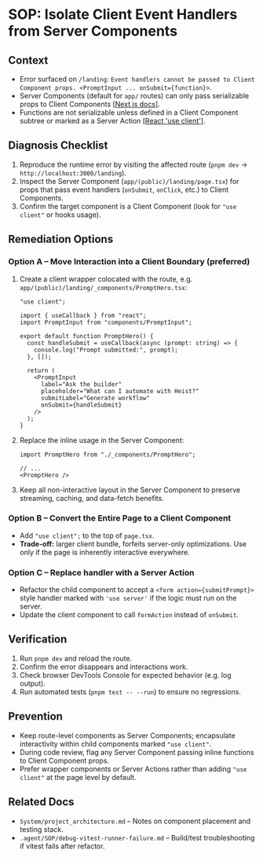 # SOP: Isolate Client Event Handlers from Server Components

## Context
- Error surfaced on `/landing`: `Event handlers cannot be passed to Client Component props. <PromptInput ... onSubmit={function}>`.
- Server Components (default for `app/` routes) can only pass serializable props to Client Components [[Next.js docs](https://nextjs.org/docs/14/app/building-your-application/rendering/composition-patterns#passing-props-from-server-to-client-components-serialization)].
- Functions are not serializable unless defined in a Client Component subtree or marked as a Server Action [[React 'use client'](https://react.dev/reference/rsc/use-client)].

## Diagnosis Checklist
1. Reproduce the runtime error by visiting the affected route (`pnpm dev` → `http://localhost:3000/landing`).
2. Inspect the Server Component (`app/(public)/landing/page.tsx`) for props that pass event handlers (`onSubmit`, `onClick`, etc.) to Client Components.
3. Confirm the target component is a Client Component (look for `"use client"` or hooks usage).

## Remediation Options
### Option A – Move Interaction into a Client Boundary (preferred)
1. Create a client wrapper colocated with the route, e.g. `app/(public)/landing/_components/PromptHero.tsx`:
   ```tsx
   "use client";

   import { useCallback } from "react";
   import PromptInput from "components/PromptInput";

   export default function PromptHero() {
     const handleSubmit = useCallback(async (prompt: string) => {
       console.log("Prompt submitted:", prompt);
     }, []);

     return (
       <PromptInput
         label="Ask the builder"
         placeholder="What can I automate with Heist?"
         submitLabel="Generate workflow"
         onSubmit={handleSubmit}
       />
     );
   }
   ```
2. Replace the inline usage in the Server Component:
   ```tsx
   import PromptHero from "./_components/PromptHero";

   // ...
   <PromptHero />
   ```
3. Keep all non-interactive layout in the Server Component to preserve streaming, caching, and data-fetch benefits.

### Option B – Convert the Entire Page to a Client Component
- Add `"use client";` to the top of `page.tsx`.
- **Trade-off:** larger client bundle, forfeits server-only optimizations. Use only if the page is inherently interactive everywhere.

### Option C – Replace handler with a Server Action
- Refactor the child component to accept a `<form action={submitPrompt}>` style handler marked with `'use server'` if the logic must run on the server.
- Update the client component to call `formAction` instead of `onSubmit`.

## Verification
1. Run `pnpm dev` and reload the route.
2. Confirm the error disappears and interactions work.
3. Check browser DevTools Console for expected behavior (e.g. log output).
4. Run automated tests (`pnpm test -- --run`) to ensure no regressions.

## Prevention
- Keep route-level components as Server Components; encapsulate interactivity within child components marked `"use client"`.
- During code review, flag any Server Component passing inline functions to Client Component props.
- Prefer wrapper components or Server Actions rather than adding `"use client"` at the page level by default.

## Related Docs
- `System/project_architecture.md` – Notes on component placement and testing stack.
- `.agent/SOP/debug-vitest-runner-failure.md` – Build/test troubleshooting if vitest fails after refactor.
